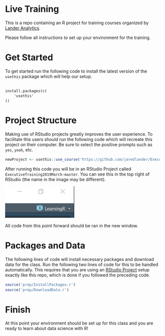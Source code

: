 
<!-- README.md is generated from README.Rmd. Please edit that file -->

# Live Training

This is a repo containing an R project for training courses organized by
[Lander Analytics](www.landeranalytics.com).

Please follow all instructions to set up your environment for the
training.

# Get Started

To get started run the following code to install the latest version of
the `usethis` package which will help our setup.

<div class="sourceCode">

<pre class='sourceCode r'><code class='sourceCode r'>
install.packages(c(
    'usethis'
))
</code></pre>

</div>

# Project Structure

Making use of RStudio projects greatly improves the user experience. To
facilitate this users should run the following code which will recreate
this project on their computer. Be sure to select the positive prompts
such as `yes`, `yeah`,
etc.

``` r
newProject <- usethis::use_course('https://github.com/jaredlander/ExecutiveTraining2019March/archive/master.zip')
```

After running this code you will be in an RStudio Project called
`ExecutiveTraining2019March-master`. You can see this in the top right
of RStudio (the name in the image may be different).

![](images/ProjectCorner.png)<!-- -->

All code from this point forward should be ran in the new window.

# Packages and Data

The following lines of code will install necessary packages and download
data for the class. Run the following two lines of code for this to be
handled automatically. This requires that you are using an [RStudio
Project](https://support.rstudio.com/hc/en-us/articles/200526207-Using-Projects)
setup exactly like this repo, which is done if you followed the
preceding code.

``` r
source('prep/InstallPackages.r')
source('prep/DownloadData.r')
```

# Finish

At this point your environment should be set up for this class and you
are ready to learn about data science with R\!
